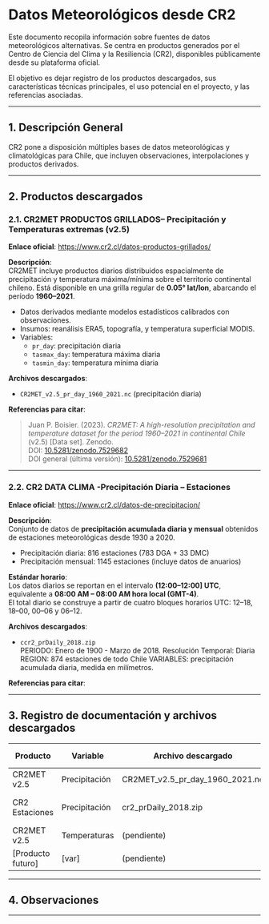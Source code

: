 # Datos Meteorológicos desde CR2

Este documento recopila información sobre fuentes de datos meteorológicos alternativas. Se centra en productos generados por el Centro de Ciencia del Clima y la Resiliencia (CR2), disponibles públicamente desde su plataforma oficial.

El objetivo es dejar registro de los productos descargados, sus características técnicas principales, el uso potencial en el proyecto, y las referencias asociadas.

---

## 1. Descripción General

CR2 pone a disposición múltiples bases de datos meteorológicas y climatológicas para Chile, que incluyen observaciones, interpolaciones y productos derivados.


---

## 2. Productos descargados

### 2.1. CR2MET PRODUCTOS GRILLADOS– Precipitación y Temperaturas extremas (v2.5)

**Enlace oficial**: https://www.cr2.cl/datos-productos-grillados/

**Descripción**:  
CR2MET incluye productos diarios distribuidos espacialmente de precipitación y temperatura máxima/mínima sobre el territorio continental chileno. Está disponible en una grilla regular de **0.05° lat/lon**, abarcando el período **1960–2021**.

- Datos derivados mediante modelos estadísticos calibrados con observaciones.
- Insumos: reanálisis ERA5, topografía, y temperatura superficial MODIS.
- Variables:  
  - `pr_day`: precipitación diaria  
  - `tasmax_day`: temperatura máxima diaria  
  - `tasmin_day`: temperatura mínima diaria

**Archivos descargados**:
- `CR2MET_v2.5_pr_day_1960_2021.nc` (precipitación diaria)

**Referencias para citar**:  
> Juan P. Boisier. (2023). *CR2MET: A high-resolution precipitation and temperature dataset for the period 1960–2021 in continental Chile* (v2.5) [Data set]. Zenodo.  
> DOI: [10.5281/zenodo.7529682](https://doi.org/10.5281/zenodo.7529682)  
> DOI general (última versión): [10.5281/zenodo.7529681](https://doi.org/10.5281/zenodo.7529681)

---

### 2.2. CR2  DATA CLIMA -Precipitación Diaria – Estaciones 

**Enlace oficial**: https://www.cr2.cl/datos-de-precipitacion/

**Descripción**:  
Conjunto de datos de **precipitación acumulada diaria y mensual** obtenidos de estaciones meteorológicas desde 1930 a 2020.

- Precipitación diaria: 816 estaciones (783 DGA + 33 DMC)
- Precipitación mensual: 1145 estaciones (incluye datos de anuarios)

**Estándar horario**:  
Los datos diarios se reportan en el intervalo **(12:00–12:00] UTC**, equivalente a **08:00 AM – 08:00 AM hora local (GMT-4)**.  
El total diario se construye a partir de cuatro bloques horarios UTC: 12–18, 18–00, 00–06 y 06–12.

**Archivos descargados**:
- `ccr2_prDaily_2018.zip`  
PERIODO: Enero de 1900 - Marzo de 2018.
Resolución Temporal: Diaria
REGION: 874 estaciones de todo Chile
VARIABLES: precipitación acumulada diaria, medida en milímetros.


**Referencias para citar**:  

---

## 3. Registro de documentación y archivos descargados

| Producto         | Variable        | Archivo descargado                         | Año(s)       | Tamaño aprox. | Notas                     |
|------------------|------------------|---------------------------------------------|---------------|----------------|----------------------------|
| CR2MET v2.5      | Precipitación    | CR2MET_v2.5_pr_day_1960_2021.nc             | 1960–2021     |                |                            |
| CR2 Estaciones   | Precipitación    | cr2_prDaily_2018.zip                        | 1900 - 2018   |  16 Mb         |                            |
| CR2MET v2.5      | Temperaturas     | (pendiente)                                 |               |                |                            |
| [Producto futuro] | [var]            | (pendiente)                                |               |                |                            |

---

## 4. Observaciones


---

